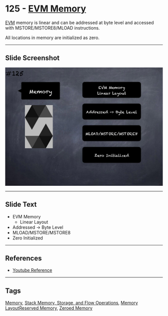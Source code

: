 # 125 - [EVM Memory](EVM%20Memory.md)
[EVM](../1.%20Ethereum101/EVM.md) memory is linear and can be addressed at byte level and accessed with MSTORE/MSTORE8/MLOAD instructions. 

All locations in memory are initialized as zero.

___
## Slide Screenshot
![125.jpg](../../images/3.%20Solidity%20201/125.jpg)
___
## Slide Text
- EVM Memory
	- Linear Layout
- Addressed -> Byte Level
- MLOAD/MSTORE/MSTORE8
- Zero Initialized
___
## References
- [Youtube Reference](https://youtu.be/TqMIbouwePE?t=497)
___
## Tags
[Memory](../1.%20Ethereum101/Memory.md), [Stack Memory, Storage, and Flow Operations](../1.%20Ethereum101/Stack%20Memory,%20Storage,%20and%20Flow%20Operations.md), [Memory Layout](Memory%20Layout.md)[Reserved Memory](Reserved%20Memory.md), [Zeroed Memory](Zeroed%20Memory.md)